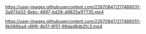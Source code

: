 

https://user-images.githubusercontent.com/22670847/217489031-3a973d32-8ebc-4997-bd28-d9825a1f7735.mp4




https://user-images.githubusercontent.com/22670847/217489051-9b066ba4-d9f6-4b51-8f51-99dad8db2fc3.mp4

